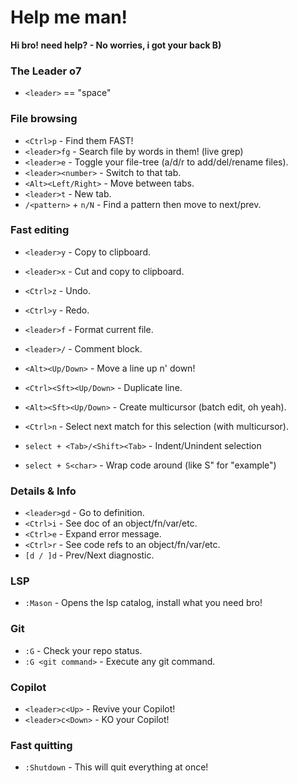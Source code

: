 
# Help me man!

**Hi bro! need help? - No worries, i got your back B)**


### The Leader o7

* `<leader>` == "space"

### File browsing

* `<Ctrl>p` - Find them FAST!
* `<leader>fg` - Search file by words in them! (live grep)
* `<leader>e` - Toggle your file-tree (a/d/r to add/del/rename files).
* `<leader><number>` - Switch to that tab.
* `<Alt><Left/Right>` - Move between tabs.
* `<leader>t` - New tab.
* `/<pattern>` + `n/N` - Find a pattern then move to next/prev.

### Fast editing

* `<leader>y` - Copy to clipboard.
* `<leader>x` - Cut and copy to clipboard.

* `<Ctrl>z` - Undo.
* `<Ctrl>y` - Redo.

* `<leader>f` - Format current file.
* `<leader>/` - Comment block.

* `<Alt><Up/Down>` - Move a line up n' down!
* `<Ctrl><Sft><Up/Down>` - Duplicate line.
* `<Alt><Sft><Up/Down>` - Create multicursor (batch edit, oh yeah).
* `<Ctrl>n` - Select next match for this selection (with multicursor).
* `select + <Tab>/<Shift><Tab>` - Indent/Unindent selection
* `select + S<char>` - Wrap code around <char> (like S" for "example")

### Details & Info

* `<leader>gd` - Go to definition.
* `<Ctrl>i` - See doc of an object/fn/var/etc.
* `<Ctrl>e` - Expand error message.
* `<Ctrl>r` - See code refs to an object/fn/var/etc.
* `[d / ]d` - Prev/Next diagnostic.

### LSP

* `:Mason` - Opens the lsp catalog, install what you need bro!

### Git

* `:G` - Check your repo status.
* `:G <git command>` - Execute any git command.

### Copilot

* `<leader>c<Up>` - Revive your Copilot!
* `<leader>c<Down>` - KO your Copilot!

### Fast quitting

* `:Shutdown` - This will quit everything at once!

